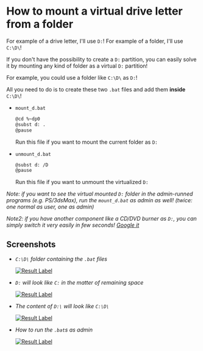 # How to mount a virtual drive letter from a folder
For example of a drive letter, I'll use `D:`!
For example of a folder, I'll use `C:\D\`!

If you don't have the possibility to create a `D:` partition, you can easily solve it by mounting any kind of folder as a virtual `D:` partition!

For example, you could use a folder like `C:\D\` as `D:`!

All you need to do is to create these two `.bat` files and add them **inside** `C:\D\`!

* `mount_d.bat`

	```sh
	@cd %~dp0
	@subst d: .
	@pause
	```

	Run this file if you want to mount the current folder as `D:`

* `unmount_d.bat`

	```sh
	@subst d: /D
	@pause
	```

	Run this file if you want to unmount the virtualized `D:`

_Note: if you want to see the virtual mounted `D:` folder in the admin-runned programs (e.g. PS/3dsMax), run the `mount_d.bat` as admin as well! (twice: one normal as user, one as admin)_

_Note2: if you have another component like a CD/DVD burner as `D:`, you can simply switch it very easily in few seconds! [Google it](https://www.google.com/search?q=How+to+Change+a+Drive+Letter)_


## Screenshots

* _`C:\D\` folder containing the `.bat` files_

	[![Result Label](http://i.imgur.com/wrpzNks.png)](http://i.imgur.com/wrpzNks.png)

* _`D:` will look like `C:` in the matter of remaining space_

	[![Result Label](http://i.imgur.com/ITTkPGg.png)](http://i.imgur.com/ITTkPGg.png)

* _The content of `D:\` will look like `C:\D\`_

	[![Result Label](http://i.imgur.com/ANeqjaJ.png)](http://i.imgur.com/ANeqjaJ.png)

* _How to run the `.bat`s as admin_

	[![Result Label](http://i.imgur.com/K1eP7MV.png)](http://i.imgur.com/K1eP7MV.png)

